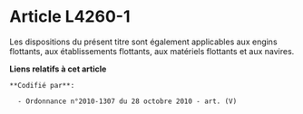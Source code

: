 # Article L4260-1

Les dispositions du présent titre sont également applicables aux engins flottants, aux établissements flottants, aux
matériels flottants et aux navires.

**Liens relatifs à cet article**

	**Codifié par**:

	  - Ordonnance n°2010-1307 du 28 octobre 2010 - art. (V)
